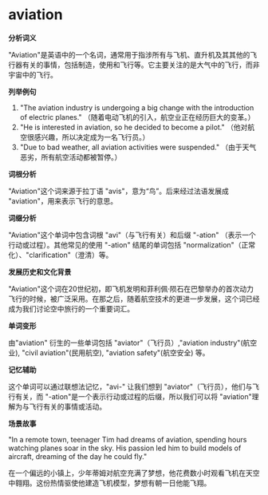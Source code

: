 # aviation

**分析词义**

  

"Aviation"是英语中的一个名词，通常用于指涉所有与飞机、直升机及其其他的飞行器有关的事情，包括制造，使用和飞行等。它主要关注的是大气中的飞行，而非宇宙中的飞行。

  

**列举例句**

  

1.  "The aviation industry is undergoing a big change with the introduction of electric planes." （随着电动飞机的引入，航空业正在经历巨大的变革。）
2.  "He is interested in aviation, so he decided to become a pilot." （他对航空很感兴趣，所以决定成为一名飞行员。）
3.  "Due to bad weather, all aviation activities were suspended." （由于天气恶劣，所有航空活动都被暂停。）

  

**词根分析**

  

"Aviation"这个词来源于拉丁语 "avis"，意为“鸟”。后来经过法语发展成 "aviation"，用来表示飞行的意思。

  

**词缀分析**

  

"Aviation"这个单词中包含词根 "avi"（与飞行有关）和后缀 "-ation" （表示一个行动或过程）。其他常见的使用 "-ation" 结尾的单词包括 "normalization"（正常化）、"clarification"（澄清）等。

  

**发展历史和文化背景**

  

"Aviation"这个词在20世纪初，即飞机发明和菲利佩·陨石在巴黎举办的首次动力飞行的时候，被广泛采用。在那之后，随着航空技术的更进一步发展，这个词已经成为我们讨论空中旅行的一个重要词汇。

  

**单词变形**

  

由"aviation" 衍生的一些单词包括 "aviator"（飞行员）,"aviation industry"(航空业), "civil aviation"(民用航空), "aviation safety"(航空安全) 等。

  

**记忆辅助**

  

这个单词可以通过联想法记忆，"avi-" 让我们想到 "aviator"（飞行员），他们与飞行有关，而 "-ation"是一个表示行动或过程的后缀，所以我们可以将 "aviation"理解为与飞行有关的事情或活动。

  

**场景故事**

  

"In a remote town, teenager Tim had dreams of aviation, spending hours watching planes soar in the sky. His passion led him to build models of aircraft, dreaming of the day he could fly."

  

在一个偏远的小镇上，少年蒂姆对航空充满了梦想，他花费数小时观看飞机在天空中翱翔。这份热情驱使他建造飞机模型，梦想有朝一日他能飞翔。
